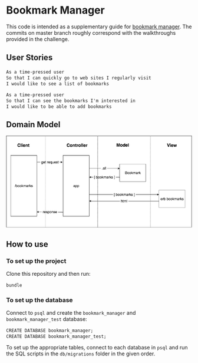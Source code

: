 # Bookmark Manager

This code is intended as a supplementary guide for [bookmark manager](https://github.com/makersacademy/course/tree/master/bookmark_manager). The commits on master branch roughly correspond with the walkthroughs provided in the challenge.

## User Stories

```
As a time-pressed user
So that I can quickly go to web sites I regularly visit
I would like to see a list of bookmarks
```

```
As a time-pressed user
So that I can see the bookmarks I'm interested in
I would like to be able to add bookmarks 
```

## Domain Model

![Bookmark Manager domain model](./images/domain_model.png)


## How to use

### To set up the project

Clone this repository and then run:

```
bundle
```

### To set up the database

Connect to `psql` and create the `bookmark_manager` and `bookmark_manager_test` database:

```
CREATE DATABASE bookmark_manager;
CREATE DATABASE bookmark_manager_test;
```

To set up the appropriate tables, connect to each database in `psql` and run the SQL scripts in the `db/migrations` folder in the given order.
